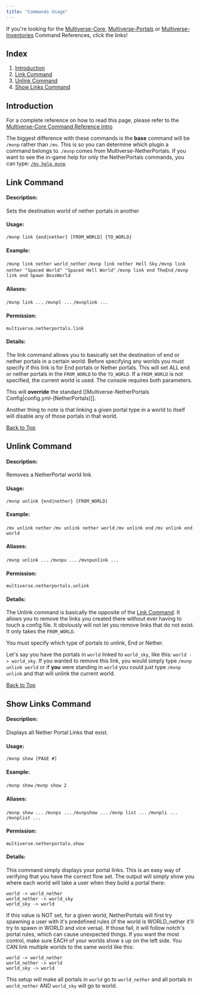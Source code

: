 ```yaml
---
title: "Commands Usage"
---
```


If you're looking for the [Multiverse-Core](https://github.com/Multiverse/Multiverse-Core/wiki/Command-Reference), [Multiverse-Portals](https://github.com/Multiverse/Multiverse-Core/wiki/Command-Reference-(Portals)) or [Multiverse-Inventories](https://github.com/Multiverse/Multiverse-Core/wiki/Command-Reference-(Inventories)) Command References, click the links!
## <a name="top"></a>Index
1. [Introduction](#wiki-intro)
1. [Link Command](#wiki-link)
1. [Unlink Command](#wiki-unlink)
1. [Show Links Command](#wiki-list)

## <a name="intro"></a>Introduction
For a complete reference on how to read this page, please refer to the [Multiverse-Core Command Reference Intro](https://github.com/Multiverse/Multiverse-Core/wiki#intro)

The biggest difference with these commands is the __base__ command will be `/mvnp` rather than `/mv`. This is so you can determine which plugin a command belongs to. `/mvnp` comes from Multiverse-NetherPortals. If you want to see the in-game help for only the NetherPortals commands, you can type: [`/mv help mvnp`](https://github.com/Multiverse/Multiverse-Core/wiki/Command-Reference#wiki-help)

## <a name="link"></a>Link Command
#### Description:
Sets the destination world of nether portals in another
#### Usage:
`/mvnp link {end|nether} [FROM_WORLD] {TO_WORLD}`
#### Example:
`/mvnp link nether world_nether`
`/mvnp link nether Hell Sky`
`/mvnp link nether "Spaced World" "Spaced Hell World"`
`/mvnp link end TheEnd`
`/mvnp link end Spawn BossWorld`
#### Aliases:
`/mvnp link ...`
`/mvnpl ...`
`/mvnplink ...`
#### Permission:
`multiverse.netherportals.link`
#### Details:
The link command allows you to basically set the destination of end or nether portals in a certain world.  Before specifying any worlds you must specify if this link is for End portals or Nether portals.  This will set ALL end or nether portals in the `FROM_WORLD` to the `TO_WORLD`. If a `FROM_WORLD` is not specified, the current world is used. The console requires both parameters.

This will **override** the standard [[Multiverse-NetherPortals Config|config.yml-(NetherPortals)]].

Another thing to note is that linking a given portal type in a world to itself will disable any of those portals in that world.

[Back to Top](#wiki-top)

## <a name="unlink"></a>Unlink Command
#### Description:
Removes a NetherPortal world link
#### Usage:
`/mvnp unlink {end|nether} [FROM_WORLD]`
#### Example:
`/mv unlink nether`
`/mv unlink nether world`
`/mv unlink end`
`/mv unlink end world`
#### Aliases:
`/mvnp unlink ...`
`/mvnpu ...`
`/mvnpunlink ...`
#### Permission:
`multiverse.netherportals.unlink`
#### Details:
The Unlink command is basically the opposite of the [Link Command](#wiki-link). It allows you to remove the links you created there without ever having to touch a config file. It obviously will not let you remove links that do not exist. It only takes the `FROM_WORLD`.

You must specify which type of portals to unlink, End or Nether.

Let's say you have the portals in `world` linked to `world_sky`, like this: `world -> world_sky`. If you wanted to remove this link, you would simply type `/mvnp unlink world` or if **you** were standing in `world` you could just type `/mvnp unlink` and that will unlink the current world.

[Back to Top](#wiki-top)

## <a name="list"></a>Show Links Command
#### Description:
Displays all Nether Portal Links that exist.
#### Usage:
`/mvnp show [PAGE #]`
#### Example:
`/mvnp show`
`/mvnp show 2`
#### Aliases:
`/mvnp show ...`
`/mvnps ...`
`/mvnpshow ...`
`/mvnp list ...`
`/mvnpli ...`
`/mvnplist ...`
#### Permission:
`multiverse.netherportals.show`
#### Details:
This command simply displays your portal links. This is an easy way of verifying that you have the correct flow set. The output will simply show you where each world will take a user when they build a portal there:

    world -> world_nether
    world_nether -> world_sky
    world_sky -> world

If this value is NOT set, for a given world, NetherPortals will first try spawning a user with it's predefined rules (if the world is WORLD\_nether it'll try to spawn in WORLD and vice versa). If those fail, it will follow notch's portal rules, which can cause unexpected things. If you want the most control, make sure EACH of your worlds show s up on the left side. You CAN link multiple worlds to the same world like this:

    world -> world_nether
    world_nether -> world
    world_sky -> world

This setup will make all portals in `world` go to `world_nether` and all portals in `world_nether` AND `world_sky` will go to world.
